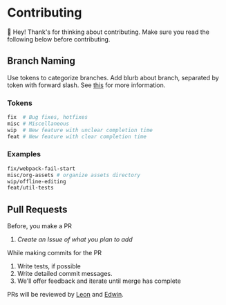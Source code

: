 # Contributing

👋 Hey! Thank's for thinking about contributing. Make sure you read the following below before contributing.

## Branch Naming
Use tokens to categorize branches. Add blurb about branch, separated by token with forward slash. See [this](https://stackoverflow.com/a/6065944) for more information.

### Tokens

```bash
fix  # Bug fixes, hotfixes
misc # Miscellaneous
wip  # New feature with unclear completion time
feat # New feature with clear completion time
```

### Examples

```bash
fix/webpack-fail-start
misc/org-assets # organize assets directory
wip/offline-editing
feat/util-tests
```

## Pull Requests

Before, you make a PR

1. *Create an Issue of what you plan to add*

While making commits for the PR

1. Write tests, if possible
2. Write detailed commit messages.
3. We'll offer feedback and iterate until merge has complete

PRs will be reviewed by [Leon](https://github.com/leon332157) and [Edwin](https://github.com/EanKeen).

